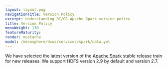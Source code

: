 ```yaml
---
layout: layout.pug
navigationTitle: Version Policy
excerpt: Understanding DC/OS Apache Spark version policy
title: Version Policy
menuWeight: 130
featureMaturity:
render: mustache
model: /mesosphere/dcos/services/spark/data.yml
---
```


We have selected the latest version of the [Apache Spark](http://spark.apache.org) stable release train for new releases. We support HDFS version 2.9 by default and version 2.7.
